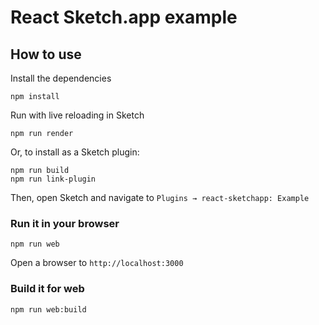 # React Sketch.app example

## How to use

Install the dependencies

```
npm install
```

Run with live reloading in Sketch

```
npm run render
```

Or, to install as a Sketch plugin:

```
npm run build
npm run link-plugin
```

Then, open Sketch and navigate to `Plugins → react-sketchapp: Example`

### Run it in your browser

```
npm run web
```

Open a browser to `http://localhost:3000`

### Build it for web

```
npm run web:build
```
